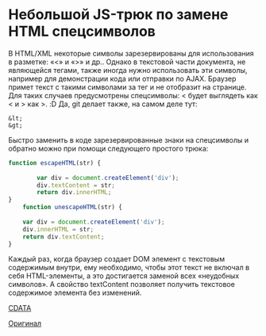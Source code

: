 # Небольшой JS-трюк по замене HTML спецсимволов  

В HTML/XML некоторые символы зарезервированы для использования в разметке: «<» и «>» и др.. Однако в текстовой части документа, не являющейся тегами, также иногда нужно использовать эти символы, например для демонстрации кода или отправки по AJAX. Браузер примет текст с такими символами за тег и не отобразит на странице. Для таких случаев предусмотрены спецсимволы: &lt; будет выглядеть как < и &gt; как >. :D Да, git делает также, на самом деле тут:
```
&lt;
&gt;
```

Быстро заменить в коде зарезервированные знаки на спецсимволы и обратно можно при помощи следующего простого трюка:

```javascript
function escapeHTML(str) {
                
        var div = document.createElement('div');
        div.textContent = str;          
        return div.innerHTML;
}
    function unescapeHTML(str) {
   
    var div = document.createElement('div');    
    div.innerHTML = str;   
    return div.textContent;
}
```
Каждый раз, когда браузер создает DOM элемент с текстовым содержимым внутри, ему необходимо, чтобы этот текст не включал в себя HTML-элементы, а это достигается заменой всех «неудобных символов». А свойство textContent позволяет получить текстовое содержимое элемента без изменений.

[CDATA](https://ru.wikipedia.org/wiki/CDATA)


[Оригинал](https://sanzon.wordpress.com/2008/05/01/neat-little-html-encoding-trick-in-javascript/)
